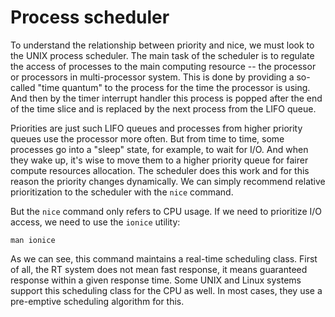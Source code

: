 # Process scheduler

To understand the relationship between priority and nice, we must look to the UNIX process scheduler. The main task of the scheduler is to regulate the access of processes to the main computing resource -- the processor or processors in multi-processor system. This is done by providing a so-called "time quantum" to the process for the time the processor is using. And then by the timer interrupt handler this process is popped after the end of the time slice and is replaced by the next process from the LIFO queue.

Priorities are just such LIFO queues and processes from higher priority queues use the processor more often. But from time to time, some processes go into a "sleep" state, for example, to wait for I/O. And when they wake up, it's wise to move them to a higher priority queue for fairer compute resources allocation. The scheduler does this work and for this reason the priority changes dynamically. We can simply recommend relative prioritization to the scheduler with the `nice` command.

But the `nice` command only refers to CPU usage. If we need to prioritize I/O access, we need to use the `ionice` utility:
```
man ionice
```
As we can see, this command maintains a real-time scheduling class. First of all, the RT system does not mean fast response, it means guaranteed response within a given response time. Some UNIX and Linux systems support this scheduling class for the CPU as well. In most cases, they use a pre-emptive scheduling algorithm for this.
